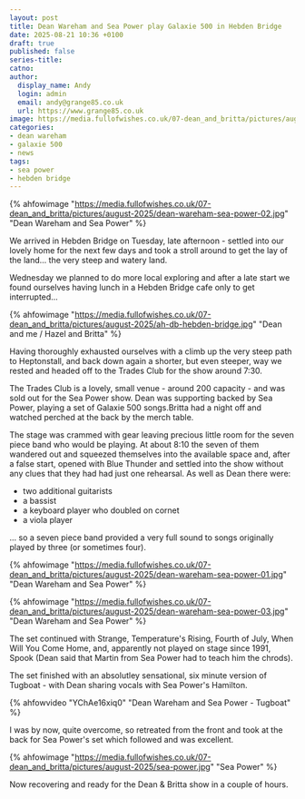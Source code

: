 ```yaml
---
layout: post
title: Dean Wareham and Sea Power play Galaxie 500 in Hebden Bridge
date: 2025-08-21 10:36 +0100
draft: true
published: false
series-title:
catno:
author:
  display_name: Andy
  login: admin
  email: andy@grange85.co.uk
  url: https://www.grange85.co.uk
image: https://media.fullofwishes.co.uk/07-dean_and_britta/pictures/august-2025/dean-wareham-sea-power-02.jpg
categories:
- dean wareham
- galaxie 500
- news
tags:
- sea power
- hebden bridge
---
```

{% ahfowimage "https://media.fullofwishes.co.uk/07-dean_and_britta/pictures/august-2025/dean-wareham-sea-power-02.jpg" "Dean Wareham and Sea Power" %}

We arrived in Hebden Bridge on Tuesday, late afternoon - settled into our lovely home for the next few days and took a stroll around to get the lay of the land... the very steep and watery land.

Wednesday we planned to do more local exploring and after a late start we found ourselves having lunch in a Hebden Bridge cafe only to get interrupted...

{% ahfowimage "https://media.fullofwishes.co.uk/07-dean_and_britta/pictures/august-2025/ah-db-hebden-bridge.jpg" "Dean and me / Hazel and Britta" %}

Having thoroughly exhausted ourselves with a climb up the very steep path to Heptonstall, and back down again a shorter, but even steeper, way we rested and headed off to the Trades Club for the show around 7:30.

The Trades Club is a lovely, small venue - around 200 capacity - and was sold out for the Sea Power show. Dean was supporting backed by Sea Power, playing a set of Galaxie 500 songs.Britta had a night off and watched perched at the back by the merch table.

The stage was crammed with gear leaving precious little room for the seven piece band who would be playing. At about 8:10 the seven of them wandered out and squeezed themselves into the available space and, after a false start, opened with Blue Thunder and settled into the show without any clues that they had had just one rehearsal. As well as Dean there were:

 - two additional guitarists
 - a bassist
 - a keyboard player who doubled on cornet
 - a viola player

... so a seven piece band provided a very full sound to songs originally played by three (or sometimes four).

{% ahfowimage "https://media.fullofwishes.co.uk/07-dean_and_britta/pictures/august-2025/dean-wareham-sea-power-01.jpg" "Dean Wareham and Sea Power" %}


{% ahfowimage "https://media.fullofwishes.co.uk/07-dean_and_britta/pictures/august-2025/dean-wareham-sea-power-03.jpg" "Dean Wareham and Sea Power" %}


The set continued with Strange, Temperature's Rising, Fourth of July, When Will You Come Home, and, apparently not played on stage since 1991, Spook (Dean said that Martin from Sea Power had to teach him the chrods).

The set finished with an absolutley sensational, six minute version of Tugboat - with Dean sharing vocals with Sea Power's Hamilton.

{% ahfowvideo "YChAe16xiq0" "Dean Wareham and Sea Power - Tugboat" %}

I was by now, quite overcome, so retreated from the front and took at the back for Sea Power's set which followed and was excellent.

{% ahfowimage "https://media.fullofwishes.co.uk/07-dean_and_britta/pictures/august-2025/sea-power.jpg" "Sea Power" %}

Now recovering and ready for the Dean & Britta show in a couple of hours.

